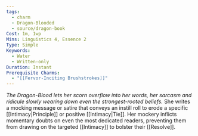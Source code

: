 ```yaml
---
tags:
  - charm
  - Dragon-Blooded
  - source/dragon-book
Cost: 1m, 1wp
Mins: Linguistics 4, Essence 2
Type: Simple
Keywords:
  - Water
  - Written-only
Duration: Instant
Prerequisite Charms:
  - "[[Fervor-Inciting Brushstrokes]]"
---
```

*The Dragon-Blood lets her scorn overflow into her words, her sarcasm and ridicule slowly wearing down even the strongest-rooted beliefs.*
She writes a mocking message or satire that conveys an instill roll to erode a specific [[Intimacy|Principle]] or positive [[Intimacy|Tie]]. Her mockery inflicts momentary doubts on even the most dedicated readers, preventing them from drawing on the targeted [[Intimacy]] to bolster their [[Resolve]].